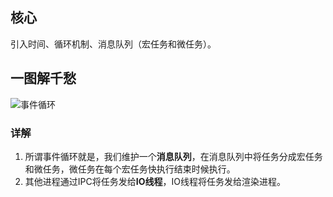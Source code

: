 ## 核心
引入时间、循环机制、消息队列（宏任务和微任务）。

## 一图解千愁
![事件循环](https://hzy-1301560453.cos.ap-shanghai.myqcloud.com/2020/pictures/20201021203745.png)

### 详解
1. 所谓事件循环就是，我们维护一个**消息队列**，在消息队列中将任务分成宏任务和微任务，微任务在每个宏任务快执行结束时候执行。
2. 其他进程通过IPC将任务发给**IO线程**，IO线程将任务发给渲染进程。